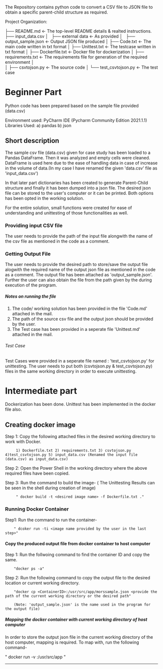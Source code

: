 The Repository contains python code to convert a CSV file to JSON file to obtain a specific parent-child structure as required.

Project Organization:

├── README.md          <- The top-level README details & realted instructions.
├── input_data.csv
│   ├── external data  <- As provided
│   
├── output_sample.json <- Output JSON file produced
│
├── Code.txt           <- The main code written in txt format
│
├── Unittest.txt       <- The testcase written in txt format
│
├── Dockerfile.txt     <- Docker file for dockerization
│
├── requirements.txt   <- The requirements file for generation of the required environment
│                    
│
├── csvtojson.py       <- The source code
│
└── test_csvtojson.py  <- The test case 



# Beginner Part

Python code has been prepared based on the sample file provided (data.csv)

Environment used: PyCharm IDE (Pycharm Community Edition 2021.1.1)
Libraries Used: a) pandas b) json

## Short description

The sample csv file (data.csv) given for case study has been loaded to a Pandas DataFrame. Then it was analyzed and empty cells were cleaned.
DataFrame is used here due to the ease of handling data in case of increase in the volume of data.(In my case I have renamed the given 'data.csv' file as 'input_data.csv')

In that later part dictionaries has been created to generate Parent-Child structure and finally it has been dumped into a json file.
The desired json file can be stored to the user's computer or it can be printed. Both options has been opted in the working solution.

For the entire solution, small functions were created for ease of understanding and unittesting of those functionalities as well.


### Providing input CSV file

The user needs to provide the path of the input file alongwith the name of the csv file as mentioned in the code as a comment.


### Getting Output File

The user needs to provide the desired path to store/save the output file alogwith the required name of the output json file as mentioned in the code as a comment.
The output file has been attached as 'output_sample.json'. Further the user can also obtain the file from the path given by the during execution of the program.

##### Notes on running the file

1) The code/ working solution has been provided in the file 'Code.md' attached in the mail.
2) The path of the source csv file and the output json should be provided by the user.
3) The Test case has been provided in a seperate file 'Unittest.md' attached in the mail.

###### Test Case

Test Cases were provided in a seperate file named : 'test_csvtojson.py' for unittesting. The user needs to put both (csvtojson.py & test_csvtojson.py) files in the same working directory in order to execute unittesting.


# Intermediate part

Dockerization has been done. Unittest has been implemented in the docker file also.


## Creating docker image

Step 1:  Copy the following attached files in the desired working directory to work with Docker.

         1) Dockerfile.txt 2) requirements.txt 3) csvtojson.py 4)test_csvtojson.py 5) input_data.csv (Renamed the input file (data.csv) as input_data.csv)

Step 2: Open the Power Shell in the working directory where the above required files have been copied.


Step 3:  Run the command to build the image- ( The Unittesting Results can be seen in the shell during creation of image)
         
         " docker build -t <desired image name> -f Dockerfile.txt ."


### Running Docker Container

Step1:  Run the command to run the container-

        " dcoker run -ti <image name provided by the user in the last step>"

#### Copy the produced output file from docker container to host computer

Step 1: Run the follwoing command to find the container ID and copy the same. 

        "docker ps -a" 

Step 2: Run the following command to copy the output file to the desired location or current working directory.

        "docker cp <ContainerID>:/usr/src/app/morssample.json <provide the path of the current working directory or the desired path"
        
        (Note: 'output_sample.json' is the name used in the program for the output file)


##### Mapping the docker container with current working directory of host computer

In order to store the output json file in the current working directory of the host computer, mapping is required. 
To map with, run the following command-

 " docker run -v <copy and put the path of the current working directory>:/usr/src/app <image name provided by the user in the first step>"

---------------------------------------------------------------------------------------------------------------------------------------------------











